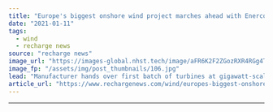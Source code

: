 ```yaml
---
title: "Europe's biggest onshore wind project marches ahead with Enercon delivery"
date: "2021-01-11"
tags: 
  - wind
  - recharge news
source: "recharge news"
image_url: "https://images-global.nhst.tech/image/aFR6K2F2ZGozRXR4RGg4TnMxc2RsbTF3Vkh4SFFHVGxSeTJTRGlRTmpkbz0=/nhst/binary/40ab87338173ecba4cb7074fb4fd90fd"
image_fp: "/assets/img/post_thumbnails/106.jpg"
lead: "Manufacturer hands over first batch of turbines at gigawatt-scale Markbygden complex in northern Sweden to EIP"
article_url: "https://www.rechargenews.com/wind/europes-biggest-onshore-wind-project-marches-ahead-with-enercon-delivery/2-1-942085"
---
```


---

